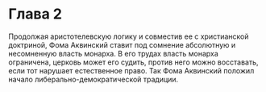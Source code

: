# Глава 2


Продолжая аристотелевскую логику и совместив ее с христианской доктриной, Фома Аквинский ставит под сомнение абсолютную и несомненную власть монарха. В его трудах власть монарха ограничена, церковь может его судить, против него можно восставать, если тот нарушает естественное право. Так Фома Аквинский положил начало либерально-демократической традиции.